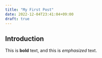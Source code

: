```yaml
---
title: "My First Post"
date: 2022-12-04T23:41:04+09:00
draft: true
---
```


## Introduction

This is **bold** text, and this is *emphasized* text.

